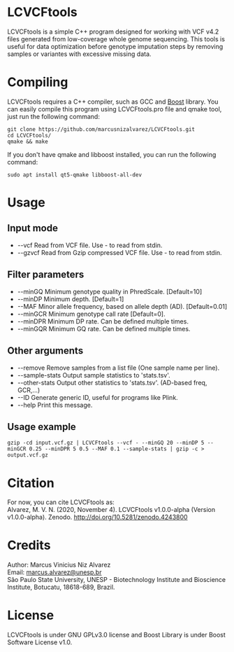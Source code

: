 # LCVCFtools
LCVCFtools is a simple C++ program designed for working with VCF v4.2 files generated from low-coverage whole genome sequencing. This tools is useful for data optimization before genotype imputation steps by removing samples or variantes with excessive missing data.

# Compiling
LCVCFtools requires a C++ compiler, such as GCC and  [Boost](https://www.boost.org/) library. You can easily compile this program using LCVCFtools.pro file and qmake tool, just run the following command:
```
git clone https://github.com/marcusnizalvarez/LCVCFtools.git  
cd LCVCFtools/  
qmake && make
```
If you don't have qmake and libboost installed, you can run the following command:  
```
sudo apt install qt5-qmake libboost-all-dev   
```
# Usage
## Input mode 
* --vcf <STRING>           Read from VCF file. Use - to read from stdin.
* --gzvcf <STRING>         Read from Gzip compressed VCF file. Use - to read from stdin.
 
## Filter parameters
* --minGQ <INT>            Minimum genotype quality in PhredScale. [Default=10]
* --minDP <INT>            Minimum depth. [Default=1]
* --MAF <FLOAT>            Minor allele frequency, based on allele depth (AD). [Default=0.01]
* --minGCR <FLOAT>         Minimum genotype call rate [Default=0].
* --minDPR <INT> <FLOAT>   Minimum DP rate. Can be defined multiple times.
* --minGQR <INT> <FLOAT>   Minimum GQ rate. Can be defined multiple times.
 
 ## Other arguments
* --remove <STRING>        Remove samples from a list file (One sample name per line).
* --sample-stats           Output sample statistics to 'stats.tsv'.
* --other-stats            Output other statistics to 'stats.tsv'. (AD-based freq, GCR,...)
* --ID                     Generate generic ID, useful for programs like Plink.
* --help                   Print this message.
  
## Usage example  
```
gzip -cd input.vcf.gz | LCVCFtools --vcf - --minGQ 20 --minDP 5 --minGCR 0.25 --minDPR 5 0.5 --MAF 0.1 --sample-stats | gzip -c > output.vcf.gz
```

# Citation
For now, you can cite LCVCFtools as:  
Alvarez, M. V. N. (2020, November 4). LCVCFtools v1.0.0-alpha (Version v1.0.0-alpha). Zenodo. http://doi.org/10.5281/zenodo.4243800

# Credits
Author: Marcus Vinicius Niz Alvarez  
Email: marcus.alvarez@unesp.br  
São Paulo State University, UNESP - Biotechnology Institute and Bioscience Institute, Botucatu, 18618-689, Brazil.

# License
LCVCFtools is under GNU GPLv3.0 license and Boost Library is under Boost Software License v1.0.
